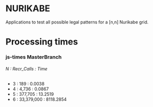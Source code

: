 # NURIKABE
Applications to test all possible legal patterns for a [n,n] Nurikabe grid.

# Processing times
### js-times MasterBranch
  ###### N : Recr_Calls : Time
  - 3 : 189 : 0.0038 <br />
  - 4 : 4,736 : 0.0867 <br />
  - 5 : 377,705 : 13.2519 <br />
  - 6 : 33,379,000 : 8118.2854 <br />
